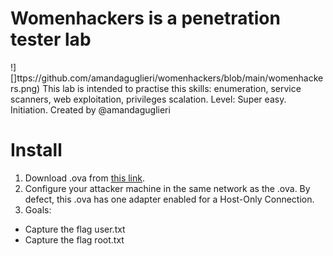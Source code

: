 # Womenhackers is a penetration tester lab 
!][]ttps://github.com/amandaguglieri/womenhackers/blob/main/womenhackers.png)
This lab is intended to practise this skills: enumeration, service scanners, web exploitation, privileges scalation. 
Level: Super easy. Initiation.
Created by @amandaguglieri

# Install
1. Download .ova from [this link](https://drive.google.com/file/d/1AgZKGEOOf04m9Idx7DOacZDRXAslWjaH/view?usp=sharing).
2. Configure your attacker machine in the same network as the .ova. By defect, this .ova has one adapter enabled for a Host-Only Connection.
3. Goals:
+ Capture the flag user.txt
+ Capture the flag root.txt
